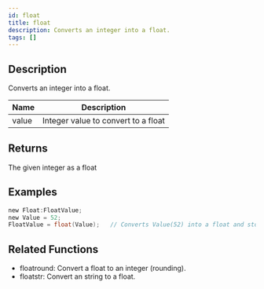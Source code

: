 ```yaml
---
id: float
title: float
description: Converts an integer into a float.
tags: []
---
```


## Description

Converts an integer into a float.

| Name  | Description                         |
| ----- | ----------------------------------- |
| value | Integer value to convert to a float |

## Returns

The given integer as a float

## Examples

```c
new Float:FloatValue;
new Value = 52;
FloatValue = float(Value);   // Converts Value(52) into a float and stores it in 'FloatValue' (52.0)
```

## Related Functions

- floatround: Convert a float to an integer (rounding).
- floatstr: Convert an string to a float.

